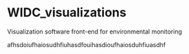 # WIDC_visualizations
Visualization software front-end for environmental monitoring

afhsdoiufhaiosudhfiuhasdfouihasdioufhaiosduhfiuasdhf
